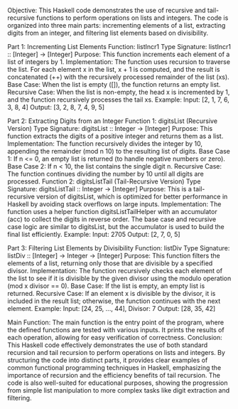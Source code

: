 Objective:
This Haskell code demonstrates the use of recursive and tail-recursive functions to perform operations on lists and integers. The code is organized into three main parts: incrementing elements of a list, extracting digits from an integer, and filtering list elements based on divisibility.

Part 1: Incrementing List Elements
Function: listIncr1
Type Signature: listIncr1 :: [Integer] -> [Integer]
Purpose: This function increments each element of a list of integers by 1.
Implementation:
The function uses recursion to traverse the list. For each element x in the list, x + 1 is computed, and the result is concatenated (++) with the recursively processed remainder of the list (xs).
Base Case: When the list is empty ([]), the function returns an empty list.
Recursive Case: When the list is non-empty, the head x is incremented by 1, and the function recursively processes the tail xs.
Example:
Input: [2, 1, 7, 6, 3, 8, 4]
Output: [3, 2, 8, 7, 4, 9, 5]


Part 2: Extracting Digits from an Integer
Function 1: digitsList (Recursive Version)
Type Signature: digitsList :: Integer -> [Integer]
Purpose: This function extracts the digits of a positive integer and returns them as a list.
Implementation:
The function recursively divides the integer by 10, appending the remainder (mod n 10) to the resulting list of digits.
Base Case 1: If n <= 0, an empty list is returned (to handle negative numbers or zero).
Base Case 2: If n < 10, the list contains the single digit n.
Recursive Case: The function continues dividing the number by 10 until all digits are processed.
Function 2: digitsListTail (Tail-Recursive Version)
Type Signature: digitsListTail :: Integer -> [Integer]
Purpose: This is a tail-recursive version of digitsList, which is optimized for better performance in Haskell by avoiding stack overflows on large inputs.
Implementation:
The function uses a helper function digitsListTailHelper with an accumulator (acc) to collect the digits in reverse order.
The base case and recursive case logic are similar to digitsList, but the accumulator is used to build the final list efficiently.
Example:
Input: 2705
Output: [2, 7, 0, 5]


Part 3: Filtering List Elements by Divisibility
Function: listDiv
Type Signature: listDiv :: [Integer] -> Integer -> [Integer]
Purpose: This function filters the elements of a list, returning only those that are divisible by a specified divisor.
Implementation:
The function recursively checks each element of the list to see if it is divisible by the given divisor using the modulo operation (mod x divisor == 0).
Base Case: If the list is empty, an empty list is returned.
Recursive Case: If an element x is divisible by the divisor, it is included in the result list; otherwise, the function continues with the next element.
Example:
Input: [24, 25, ..., 44], Divisor: 7
Output: [28, 35, 42]


Main Function:
The main function is the entry point of the program, where the defined functions are tested with various inputs. It prints the results of each operation, allowing for easy verification of correctness.
Conclusion:
This Haskell code effectively demonstrates the use of both standard recursion and tail recursion to perform operations on lists and integers. By structuring the code into distinct parts, it provides clear examples of common functional programming techniques in Haskell, emphasizing the importance of recursion and the efficiency benefits of tail recursion. The code is also well-suited for educational purposes, showing the progression from simple list manipulation to more complex tasks like digit extraction and filtering.
